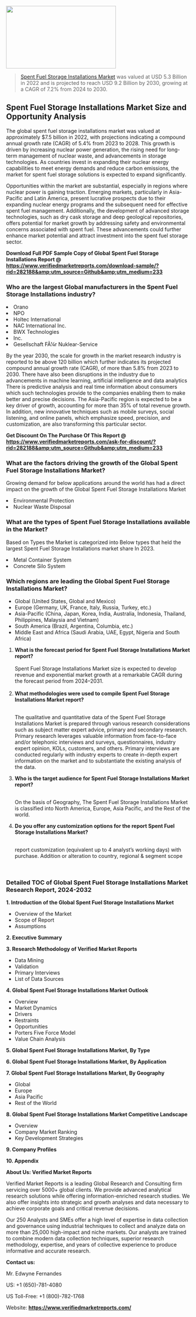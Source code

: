 <img src="https://ffe5etoiles.com/wp-content/uploads/2024/12/MST1-300x171.png" alt="" width="300" height="171" class="alignnone size-medium wp-image-20088" /><blockquote><p><p><a href="https://www.verifiedmarketreports.com/download-sample/?rid=282188&utm_source=Github&utm_medium=233" target="_blank">Spent Fuel Storage Installations Market</a> was valued at USD 5.3 Billion in 2022 and is projected to reach USD 9.2 Billion by 2030, growing at a CAGR of 7.2% from 2024 to 2030.</p></blockquote><p><h2>Spent Fuel Storage Installations Market Size and Opportunity Analysis</h2> <p>The global spent fuel storage installations market was valued at approximately $7.5 billion in 2022, with projections indicating a compound annual growth rate (CAGR) of 5.4% from 2023 to 2028. This growth is driven by increasing nuclear power generation, the rising need for long-term management of nuclear waste, and advancements in storage technologies. As countries invest in expanding their nuclear energy capabilities to meet energy demands and reduce carbon emissions, the market for spent fuel storage solutions is expected to expand significantly.</p> <p>Opportunities within the market are substantial, especially in regions where nuclear power is gaining traction. Emerging markets, particularly in Asia-Pacific and Latin America, present lucrative prospects due to their expanding nuclear energy programs and the subsequent need for effective spent fuel management. Additionally, the development of advanced storage technologies, such as dry cask storage and deep geological repositories, offers potential for market growth by addressing safety and environmental concerns associated with spent fuel. These advancements could further enhance market potential and attract investment into the spent fuel storage sector.</p> </p><p class=""><strong>Download Full PDF Sample Copy of Global Spent Fuel Storage Installations Report @ <a href="https://www.verifiedmarketreports.com/download-sample/?rid=282188&amp;utm_source=Github&amp;utm_medium=233" target="_blank">https://www.verifiedmarketreports.com/download-sample/?rid=282188&amp;utm_source=Github&amp;utm_medium=233</a></strong></p><h3 id="" class="">Who are the largest Global manufacturers in the Spent Fuel Storage Installations industry?</h3><p><li>Orano</li><li> NPO</li><li> Holtec International</li><li> NAC International Inc.</li><li> BWX Technologies</li><li> Inc.</li><li> Gesellschaft FÃ¼r Nuklear-Service</li></p><div class=""><div class="" dir="" data-message-author-role="" data-message-id="" data-message-model-slug=""><div class=""><div class=""><div class=""><div class="" dir="" data-message-author-role="" data-message-id="" data-message-model-slug=""><div class=""><div class=""><p>By the year 2030, the scale for growth in the market research industry is reported to be above 120 billion which further indicates its projected compound annual growth rate (CAGR), of more than 5.8% from 2023 to 2030. There have also been disruptions in the industry due to advancements in machine learning, artificial intelligence and data analytics There is predictive analysis and real time information about consumers which such technologies provide to the companies enabling them to make better and precise decisions. The Asia-Pacific region is expected to be a key driver of growth, accounting for more than 35% of total revenue growth. In addition, new innovative techniques such as mobile surveys, social listening, and online panels, which emphasize speed, precision, and customization, are also transforming this particular sector.</p><p><strong>Get Discount On The Purchase Of This Report @&nbsp; <a href="https://www.verifiedmarketreports.com/ask-for-discount/?rid=282188&amp;utm_source=Github&amp;utm_medium=233" target="_blank">https://www.verifiedmarketreports.com/ask-for-discount/?rid=282188&amp;utm_source=Github&amp;utm_medium=233</a></strong></p></div></div></div></div></div></div></div></div><h3 id="" class="">What are the factors driving the growth of the Global Spent Fuel Storage Installations Market?</h3><p id="" class="">Growing demand for below applications around the world has had a direct impact on the growth of the Global Spent Fuel Storage Installations Market</p><p id="" class=""><li>Environmental Protection</li><li> Nuclear Waste Disposal</li></p><h3 id="" class="">What are the types of Spent Fuel Storage Installations available in the Market?</h3><p id="" class="">Based on Types the Market is categorized into Below types that held the largest Spent Fuel Storage Installations market share In 2023.</p><p id="" class=""><li>Metal Container System</li><li> Concrete Silo System</li></p><h3 id="" class="">Which regions are leading the Global Spent Fuel Storage Installations Market?</h3><ul><li>Global (United States, Global and Mexico)</li><li>Europe (Germany, UK, France, Italy, Russia, Turkey, etc.)</li><li>Asia-Pacific (China, Japan, Korea, India, Australia, Indonesia, Thailand, Philippines, Malaysia and Vietnam)</li><li>South America (Brazil, Argentina, Columbia, etc.)</li><li>Middle East and Africa (Saudi Arabia, UAE, Egypt, Nigeria and South Africa)</li></ul><p><ol><li><strong>What is the forecast period for Spent Fuel Storage Installations Market report?<br /></strong><br /><span data-sheets-root="1" data-sheets-value="{&quot;1&quot;:2,&quot;2&quot;:&quot;XXXX size is expected to develop revenue and exponential market growth at a remarkable CAGR during the forecast period from 2024&ndash;2030.&quot;}" data-sheets-userformat="{&quot;2&quot;:12674,&quot;4&quot;:{&quot;1&quot;:2,&quot;2&quot;:16776960},&quot;10&quot;:2,&quot;11&quot;:0,&quot;15&quot;:&quot;Arial&quot;,&quot;16&quot;:12}">Spent Fuel Storage Installations Market size is expected to develop revenue and exponential market growth at a remarkable CAGR during the forecast period from 2024&ndash;2031.</span><br /><br /></li><li><strong>What methodologies were used to compile Spent Fuel Storage Installations Market report?<br /><br /></strong><p>The qualitative and quantitative data of the&nbsp;Spent Fuel Storage Installations Market is prepared through various research considerations such as subject matter expert advice, primary and secondary research. Primary research leverages valuable information from face-to-face and/or telephonic interviews and surveys, questionnaires, industry expert opinion, KOLs, customers, and others. Primary interviews are conducted regularly with industry experts to create in-depth expert information on the market and to substantiate the existing analysis of the data.&nbsp;</p></li><li><strong>Who is the target audience for Spent Fuel Storage Installations Market report?<br /><br /></strong><p>On the basis of Geography, The&nbsp;Spent Fuel Storage Installations Market is classified into North America, Europe, Asia Pacific, and the Rest of the world.</p></li><li><strong>Do you offer any customization options for the report Spent Fuel Storage Installations Market?<br /><br /></strong><p>report customization (equivalent up to 4 analyst&rsquo;s working days) with purchase. Addition or alteration to country, regional &amp; segment scope</p><p>&nbsp;</p></li></ol></p><h3 id="" class="">Detailed TOC of Global Spent Fuel Storage Installations Market Research Report, 2024-2032</h3><p id="" class=""><strong>1. Introduction of the Global Spent Fuel Storage Installations Market</strong></p><ul><li>Overview of the Market</li><li>Scope of Report</li><li>Assumptions</li></ul><p id="" class=""><strong>2. Executive Summary</strong></p><p id="" class=""><strong>3. Research Methodology of&nbsp;Verified Market Reports</strong></p><ul><li>Data Mining</li><li>Validation</li><li>Primary Interviews</li><li>List of Data Sources</li></ul><p id="" class=""><strong>4. Global Spent Fuel Storage Installations Market Outlook</strong></p><ul><li>Overview</li><li>Market Dynamics</li><li>Drivers</li><li>Restraints</li><li>Opportunities</li><li>Porters Five Force Model</li><li>Value Chain Analysis</li></ul><p id="" class=""><strong>5. Global Spent Fuel Storage Installations Market, By&nbsp;Type</strong></p><p id="" class=""><strong>6. Global Spent Fuel Storage Installations Market, By Application</strong></p><p id="" class=""><strong>7. Global Spent Fuel Storage Installations Market, By Geography</strong></p><ul><li>Global</li><li>Europe</li><li>Asia Pacific</li><li>Rest of the World</li></ul><p id="" class=""><strong>8. Global Spent Fuel Storage Installations Market Competitive Landscape</strong></p><ul><li>Overview</li><li>Company Market Ranking</li><li>Key Development Strategies</li></ul><p id="" class=""><strong>9. Company Profiles</strong></p><p id="" class=""><strong>10. Appendix</strong></p><p id="" class=""><strong>About Us: Verified Market Reports</strong></p><p id="" class="">Verified Market Reports is a leading Global Research and Consulting firm servicing over 5000+ global clients. We provide advanced analytical research solutions while offering information-enriched research studies. We also offer insights into strategic and growth analyses and data necessary to achieve corporate goals and critical revenue decisions.</p><p id="" class="">Our 250 Analysts and SMEs offer a high level of expertise in data collection and governance using industrial techniques to collect and analyze data on more than 25,000 high-impact and niche markets. Our analysts are trained to combine modern data collection techniques, superior research methodology, expertise, and years of collective experience to produce informative and accurate research.</p><p id="" class=""><strong>Contact us:</strong></p><p id="" class="">Mr. Edwyne Fernandes</p><p id="" class="">US: +1 (650)-781-4080</p><p id="" class="">US Toll-Free: +1 (800)-782-1768</p><p id="" class="">Website: <a target="" data-test-app-aware-link=""><strong>https://www.verifiedmarketreports.com/</strong></a></p>
